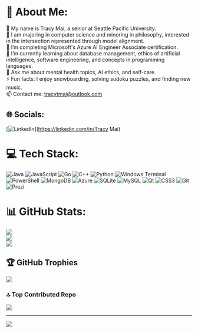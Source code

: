 # 💫 About Me:
💞️ My name is Tracy Mai, a senior at Seattle Pacific University.<br>👯 I am majoring in computer science and minoring in philosophy, interested in the intersection represented through model alignment.<br>🔭 I’m completing Microsoft's Azure AI Engineer Associate certification.<br>🌱 I’m currently learning about database management, ethics of artificial intelligence, software engineering, and concepts in programming languages.<br>💬 Ask me about mental health topics, AI ethics, and self-care.<br>⚡ Fun facts: I enjoy snowboarding, solving sudoku puzzles, and finding new music.<br>📫 Contact me: tracytmai@outlook.com


## 🌐 Socials:
[![LinkedIn](https://img.shields.io/badge/LinkedIn-%230077B5.svg?logo=linkedin&logoColor=white)](https://linkedin.com/in/Tracy Mai) 

# 💻 Tech Stack:
![Java](https://img.shields.io/badge/java-%23ED8B00.svg?style=for-the-badge&logo=openjdk&logoColor=white) ![JavaScript](https://img.shields.io/badge/javascript-%23323330.svg?style=for-the-badge&logo=javascript&logoColor=%23F7DF1E) ![Go](https://img.shields.io/badge/go-%2300ADD8.svg?style=for-the-badge&logo=go&logoColor=white) ![C++](https://img.shields.io/badge/c++-%2300599C.svg?style=for-the-badge&logo=c%2B%2B&logoColor=white) ![Python](https://img.shields.io/badge/python-3670A0?style=for-the-badge&logo=python&logoColor=ffdd54) ![Windows Terminal](https://img.shields.io/badge/Windows%20Terminal-%234D4D4D.svg?style=for-the-badge&logo=windows-terminal&logoColor=white) ![PowerShell](https://img.shields.io/badge/PowerShell-%235391FE.svg?style=for-the-badge&logo=powershell&logoColor=white) ![MongoDB](https://img.shields.io/badge/MongoDB-%234ea94b.svg?style=for-the-badge&logo=mongodb&logoColor=white) ![Azure](https://img.shields.io/badge/azure-%230072C6.svg?style=for-the-badge&logo=microsoftazure&logoColor=white) ![SQLite](https://img.shields.io/badge/sqlite-%2307405e.svg?style=for-the-badge&logo=sqlite&logoColor=white) ![MySQL](https://img.shields.io/badge/mysql-4479A1.svg?style=for-the-badge&logo=mysql&logoColor=white) ![Qt](https://img.shields.io/badge/Qt-%23217346.svg?style=for-the-badge&logo=Qt&logoColor=white) ![CSS3](https://img.shields.io/badge/css3-%231572B6.svg?style=for-the-badge&logo=css3&logoColor=white) ![Git](https://img.shields.io/badge/git-%23F05033.svg?style=for-the-badge&logo=git&logoColor=white) ![Prezi](https://img.shields.io/badge/Prezi-%23000000.svg?style=for-the-badge&logo=Prezi&logoColor=white)
# 📊 GitHub Stats:
![](https://github-readme-stats.vercel.app/api?username=tracyymaii&theme=catppuccin_latte&hide_border=false&include_all_commits=false&count_private=true)<br/>
![](https://github-readme-streak-stats.herokuapp.com/?user=tracyymaii&theme=catppuccin_latte&hide_border=false)<br/>
![](https://github-readme-stats.vercel.app/api/top-langs/?username=tracyymaii&theme=catppuccin_latte&hide_border=false&include_all_commits=false&count_private=true&layout=compact)

## 🏆 GitHub Trophies
![](https://github-profile-trophy.vercel.app/?username=tracyymaii&theme=midnight-purple&no-frame=false&no-bg=true&margin-w=4)

### 🔝 Top Contributed Repo
![](https://github-contributor-stats.vercel.app/api?username=tracyymaii&limit=5&theme=catppuccin_latte&combine_all_yearly_contributions=true)

---
[![](https://visitcount.itsvg.in/api?id=tracyymaii&icon=9&color=10)](https://visitcount.itsvg.in)

<!-- Proudly created with GPRM ( https://gprm.itsvg.in ) -->
